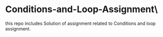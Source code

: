 # Conditions-and-Loop-Assignment\
this repo includes Solution of assignment related to Conditions and loop assignment.
